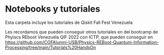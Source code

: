 # Notebooks y tutoriales

Esta carpeta incluye los tutoriales de Qiskit Fall Fest Venezuela

Les recordamos que pueden conseguir otros tutoriales en del bootcamp de Phyiscs REboot Venezuela QIF 2022 con ICTP, que pueden conseguir en https://github.com/COFAlumni-USB/Physics-REBoot-Quantum-Information-Processing/tree/main/Tutorials%20HandsOn 

